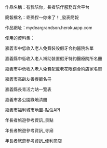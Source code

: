 作品名稱：有我陪你，長者陪伴服務媒合平台

簡報檔名：乖孫捏～你來了！_發表簡報

作品網址：mydeargrandson.herokuapp.com

使用的資料集：

嘉義市中低收入老人免費裝設假牙合約醫院名單

嘉義縣中低收入老人補助裝置假牙特約醫療院所名冊

嘉義市中低收入老人免費配戴老花眼鏡合約店家名單

嘉義市高齡友善餐廳名冊

嘉義縣長青活力站一覽表

嘉義市各公園綠地清冊

嘉義市福利城市地圖-點位API

年長者旅遊參考資訊_景點

年長者旅遊參考資訊_寺廟

年長者旅遊參考資訊_便利商店
